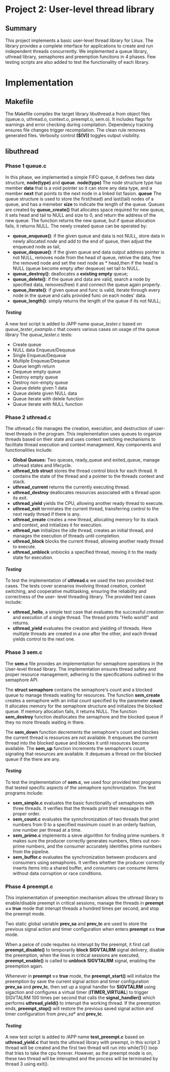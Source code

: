 # Project 2: User-level thread library
## Summary
This project implements a basic user-level thread library for Linux. The library 
provides a complete interface for applications to create and run independent 
threads concurrently. We implemented a queue library, uthread library, 
semaphores and preemption funcitons in 4 phases. Few testing scripts are also 
added to test the functionality of each library.

# Implementation
## Makefile
The Makefile compiles the target library libuthread.a from object files 
(queue.o, uthread.o, context.o, preempt.o, sem.o). It includes flags for 
warnings and error checking during compilation. Dependency tracking ensures 
file changes trigger recompilation. The clean rule removes generated files. 
Verbosity control **($(V))** toggles output visibility.

## libuthread
### Phase 1 **queue.c**
In this phase, we implemented a simple FIFO queue, it defines two data
structure, **node(type)** and **queue**.
**node(type)**
The node structure type has member **data** that is a void pointer so it can 
store any data type, and a member **next** that points to the next node in a 
linked list fasion.
**queue**
The queue structure is used to store the first(head) and last(tail) nodes of a 
queue, and has a memeber **size** to indicate the length of the queue.
Queues are created by **queue_create()** that allocates space required for new 
queue, it sets head and tail to NULL and size to 0, and return the address of 
the new queue. The function returns the new queue, but if queue allocation 
fails, it returns NULL. The newly created queue can be operated by: 
* **queue_enqueue()**: if the given queue and data is not NULL, store data in 
newly allocated *node* and add to the end of queue, then adjust the enqueued 
node as tail, 
* **queue_dequeue()**:  if the given queue and data output address pointer is 
not NULL, removes node from the head of queue, retrive the data, free the 
removed node and set the next node as * head,then if the head is NULL (queue 
become empty after dequeue) set tail to NULL.
* **queue_destroy()**: deallocates a **existing empty** queue;
* **queue_delete()**: if the queue and data are valid, search a node by 
specified data, removes(free) it and connect the queue again properly.
* **queue_iterate()**: if given queue and func is valid, iterate through every 
node in the queue and calls provided func on each nodes' data.
* **queue_length()**: simply returns the length of the queue if its not NULL; <br>

#### *Testing*
A new test script is added to /APP name *queue_tester.c* based on 
*queue_tester_example.c* that covers various cases on usage of the queue library
The *queue_tester.c* tests:
* Create queue
* NULL data Enqueue/Dequeue
* Single Enqueue/Dequeue
* Multiple Enqueue/Dequeue
* Queue length return 
* Dequeue empty queue
* Destroy empty queue
* Destroy non-empty queue
* Queue delete given 1 data
* Queue delete given NULL data 
* Queue iterate with delele function
* Queue iterate with NULL function

### Phase 2 **uthread.c**
The uthread.c file manages the creation, execution, and destruction of 
user-level threads in the program. This implementation uses queues to organize 
threads based on their state and uses context switching mechanisms to facilitate 
thread execution and context management.
Key components and functionalities include:
* **Global Queues:** Two queues, ready_queue and exited_queue, manage uthread 
states and lifecycle.
* **uthread_tcb struct** stores the thread control block for each thread. It 
contains the state of the thread and a pointer to the threads context and stack.
* **uthread_current** returns the currently executing thread.
* **uthread_destroy** deallocates resources associated with a thread upon its 
exit.
* **uthread_yield** yields the CPU, allowing another ready thread to execute.
* **uthread_exit** terminates the current thread, transferring control to the 
next ready thread if there is any.
* **uthread_create** creates a new thread, allocating memory for its stack and 
context, and initializes it for execution.
* **uthread_run** initializes the idle thread, creates an initial thread, and 
manages the execution of threads until completion.
* **uthread_block** blocks the current thread, allowing another ready thread to 
execute.
* **uthread_unblock** unblocks a specified thread, moving it to the ready state 
for execution.

#### *Testing*
To test the implementation of **uthread.c** we used the two provided test cases. 
The tests cover scenarios involving thread creation, context switching, and 
cooperative multitasking, ensuring the reliability and correctness of the user-
level threading library.
The provided test cases include:
* **uthread_hello**, a simple test case that evaluates the successful creation 
and execution of a single thread. The thread prints "Hello world!" and returns.
* **uthread_yield** evaluates the creation and yielding of threads. Here 
multiple threads are created in a one after the other, and each thread yields 
control to the next one.

### Phase 3 **sem.c**
The **sem.c** file provides an implementation for semaphore operations in the 
User-level thread library. The implementation ensures thread safety and proper 
resource management, adhering to the specifications outlined in the semaphore 
API.

The **struct semaphore** contains the semaphore's count and a blocked queue to 
manage threads waiting for resources.
The function **sem_create** creates a semaphore with an initial count specified 
by the parameter **count**. It allocates memory for the semaphore structure and 
initializes the blocked queue. If memory allocation fails, it returns NULL. The 
function **sem_destroy** function deallocates the semaphore and the blocked 
queue if they no more threads waiting in there.

The **sem_down** function decrements the semaphore's count and blockes the 
current thread is resources are not available. It enqueues the current thread 
into the blocked queue and blockes it until resources become available. The 
**sem_up** function increments the semaphore's count, signaling that resources 
are available. It dequeues a thread on the blocked queue if the there are any.

#### *Testing*
To test the implementation of **sem.c**, we used four provided test programs 
that tested specific aspects of the semaphore synchronization. 
The test programs include:
* **sem_simple.c** evaluates the basic functionality of semaphores with three 
threads. It verifies that the threads print their message in the proper order.
* **sem_count.c** evaluates the synnchronization of two threads that print 
numbers from 0 to a specified maximum count in an orderly fashion, one number 
per thread at a time.
* **sem_prime.c** implements a sieve algorithm for finding prime numbers. It 
makes sure the producer correctly generates numbers, filters out non-prime 
numbers, and the consumer accurately identifies prime numbers from the pipeline.
* **sem_buffer.c** evaluates the synchronization between producers and consumers 
using semaphores. It verifies whether the producer correctly inserts items into 
a shared buffer, and consumers can consume items without data corruption or race 
conditions.

### Phase 4 **preempt.c**
This implementation of preemption mechanism allows the uthread library to 
enable/disable preempt in critical sessions, manage the threads in 
**preempt == true** mode that interupt threads a hundred times per second, and 
stop the preempt mode.

Two static global variable **prev_sa** and **prev_tc** are used to store the 
previous signal action and timer configuration when enters **preempt == true** 
mode.

When a peice of code requites no interupt by the preempt, it first call 
**preempt_disable()** to temporarily **block SIGVTALRM** signal delivery, 
disable the preemption, when the lines in critical sessions are executed, 
**preempt_enable()** is called to **unblock SIGVTALRM** signal, enabling the 
preemption again.

Whenever in **preempt == true** mode, the **preempt_start()** will initialize 
the preemption by save the current signal action and timer configuration 
**prev_sa** and **prev_tc**, then set up a signal handler for **SIGVTALRM** 
using sigaction and configures a virtual timer (**ITIMER_VIRTUAL**) to trigger 
SIGVTALRM 100 times per second that calls the **signal_handler()** which 
performs **uthread_yield()** to interupt the working thread. If the preemption 
ends, **preempt_stop()** will restore the previous saved signal action and 
timer configuration from *prev_sa** and **prev_tc**.

#### *Testing*
A new test script is added to /APP name **test_preempt.c** based on 
**uthread_yield.c** that tests the uthread library with preempt, in this 
script 3 thread will be created and the first two thread will run into 
while(1){} loop that tries to take the cpu forever. However, as the preempt 
mode is on, these two thread will be interupted and the process will be 
terminated by thread 3 using exit().

